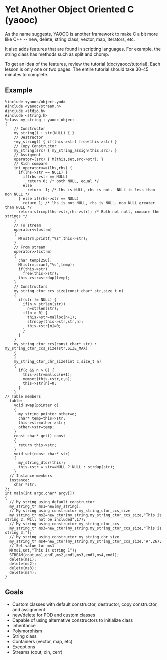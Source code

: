 # Yet Another Object Oriented C (yaooc)

As the name suggests, YAOOC is another framework to make C a bit more like C++ -- new,
delete, string class, vector, map, iterators, etc.

It also adds features that are found in scripting languages.  For example, the string class has
methods such as split and chomp.

To get an idea of the features, review the tutorial (doc/yaooc/tutorial).  Each lesson is
only one or two pages.  The entire tutorial should take 30-45 minutes to complete.

## Example

    %include <yaooc/object.yod>
    #include <yaooc/stream.h>
    #include <stdio.h>
    #include <string.h>
    %class my_string : yaooc_object
    {
        // Constructor
        my_string() : str(NULL) { }
        // Destructor
        ~my_string() { if(this->str) free(this->str) }
        // Copy Constructor
        my_string(src) { my_string_assign(this,src); }
        // Assigment
        operator=(src) { M(this,set,src->str); }
        // Rich compare
        int operator<=>(lhs,rhs) {
          if(lhs->str == NULL) {
            if(rhs->str == NULL)
              return 0; /* both NULL, equal */
            else
              return -1; /* lhs is NULL, rhs is not.  NULL is less than non NULL */
          } else if(rhs->str == NULL)
            return 1; /* lhs is not NULL, rhs is NULL. non NULL greater than NULL */
          return strcmp(lhs->str,rhs->str); /* Both not null, compare the strings */
        }
        // To stream
        operator<<(ostrm)
        {
          M(ostrm,printf,"%s",this->str);
        }
        // From stream
        operator>>(istrm)
        {
          char temp[256];
          M(istrm,scanf,"%s",temp);
          if(this->str)
            free(this->str);
          this->str=strdup(temp);
        }
        // Constructors
        my_string_ctor_ccs_size(const char* str,size_t n)
        {
          if(str != NULL) {
            if(n > strlen(str))
              n=strlen(str);
            if(n > 0) {
              this->str=malloc(n+1);
              strncpy(this->str,str,n);
              this->str[n]=0;
            }
          }
        }
        my_string_ctor_ccs(const char* str) : my_string_ctor_ccs_size(str,SIZE_MAX)
        {
        }
        my_string_ctor_chr_size(int c,size_t n)
        {
          if(c && n > 0) {
            this->str=malloc(n+1);
            memset(this->str,c,n);
            this->str[n]=0;
          }
        }
    // Table members
      table:
        void swap(pointer o)
        {
          my_string_pointer other=o;
          char* temp=this->str;
          this->str=other->str;
          other->str=temp;
        }
        const char* get() const
        {
          return this->str;
        }
        void set(const char* str)
        {
          my_string_dtor(this);
          this->str = str==NULL ? NULL : strdup(str);
        }
      // Instance members
      instance:
        char *str;
    };
    int main(int argc,char* argv[])
    {
      // My string using default constructor
      my_string_t* ms1=new(my_string);
      // My string using constructor my_string_ctor_ccs_size
      my_string_t* ms2=new_ctor(my_string,my_string_ctor_ccs_size,"This is string 2. Will not be included",17);
      // My string using constructor my_string_ctor_ccs
      my_string_t* ms3=new_ctor(my_string,my_string_ctor_ccs_size,"This is string 3.");
      // My string using constructor my_string_chr_size
      my_string_t* ms4=new_ctor(my_string,my_string_ctor_ccs_size,'A',26);
      // Set value for ms1
      M(ms1,set,"This is string 1");
      STREAM(cout,ms1,endl,ms2,endl,ms3,endl,ms4,endl);
      delete(ms1);
      delete(ms2);
      delete(ms3);
      delete(ms4);
    }

## Goals

* Custom classes with default constructor, destructor, copy constructor, and assignment
* new/delete for POD and custom classes
* Capable of using alternative constructors to initialize class
* Inheritance
* Polymorphism
* String class
* Containers (vector, map, etc)
* Exceptions
* Streams (cout, cin, cerr)
